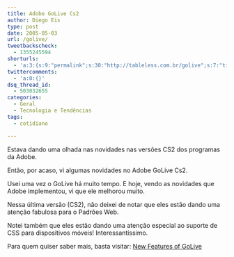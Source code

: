 ```yaml
---
title: Adobe GoLive Cs2
author: Diego Eis
type: post
date: 2005-05-03
url: /golive/
tweetbackscheck:
  - 1355245594
shorturls:
  - 'a:3:{s:9:"permalink";s:30:"http://tableless.com.br/golive";s:7:"tinyurl";s:26:"http://tinyurl.com/3gt7zco";s:4:"isgd";s:19:"http://is.gd/S134na";}'
twittercomments:
  - 'a:0:{}'
dsq_thread_id:
  - 503032655
categories:
  - Geral
  - Tecnologia e Tendências
tags:
  - cotidiano

---
```

Estava dando uma olhada nas novidades nas versões CS2 dos programas da Adobe.
              
Então, por acaso, vi algumas novidades no Adobe GoLive Cs2. 

Usei uma vez o GoLive há muito tempo. E hoje, vendo as novidades que Adobe implementou, vi que ele melhorou muito.
              
Nessa última versão (CS2), não deixei de notar que eles estão dando uma atenção fabulosa para o Padrões Web.
              
Notei também que eles estão dando uma atenção especial ao suporte de CSS para dispositivos móveis! Interessantíssimo. 

Para quem quiser saber mais, basta visitar: [New Features of GoLive][1]

 [1]: http://www.adobe.com/products/golive/newfeatures2.html